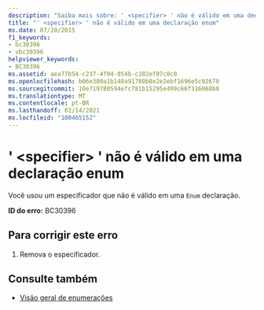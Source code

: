 ```yaml
---
description: "Saiba mais sobre: ' <specifier> ' não é válido em uma declaração enum"
title: "' <specifier> ' não é válido em uma declaração enum"
ms.date: 07/20/2015
f1_keywords:
- bc30396
- vbc30396
helpviewer_keywords:
- BC30396
ms.assetid: aea77b54-c237-4f04-854b-c282ef07c0c0
ms.openlocfilehash: b06e380a1b140a91760b8e2e2ebf1696e5c02670
ms.sourcegitcommit: 10e719780594efc781b15295e499c66f316068b8
ms.translationtype: MT
ms.contentlocale: pt-BR
ms.lasthandoff: 02/14/2021
ms.locfileid: "100465152"
---
```

# <a name="specifier-is-not-valid-on-an-enum-declaration"></a>' \<specifier> ' não é válido em uma declaração enum

Você usou um especificador que não é válido em uma `Enum` declaração.  
  
 **ID do erro:** BC30396  
  
## <a name="to-correct-this-error"></a>Para corrigir este erro  
  
1. Remova o especificador.  
  
## <a name="see-also"></a>Consulte também

- [Visão geral de enumerações](../programming-guide/language-features/constants-enums/enumerations-overview.md)
